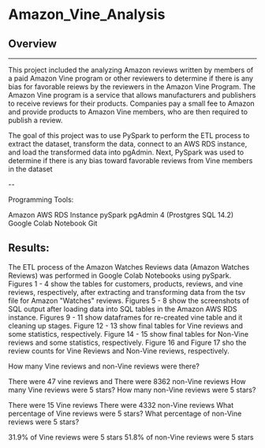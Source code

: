 # Amazon_Vine_Analysis


## Overview 

---

This project included the analyzing Amazon reviews written by members of a paid Amazon Vine program or other reviewers to determine if there is any bias for favorable reiews by the reviewers in the Amazon Vine Program. The Amazon Vine program is a service that allows manufacturers and publishers to receive reviews for their products. Companies pay a small fee to Amazon and provide products to Amazon Vine members, who are then required to publish a review.

The goal of this project was to use PySpark to perform the ETL process to extract the dataset, transform the data, connect to an AWS RDS instance, and load the transformed data into pgAdmin. Next, PySpark was used to determine if there is any bias toward favorable reviews from Vine members in the dataset

--

Programming Tools:

Amazon AWS RDS Instance
pySpark
pgAdmin 4 (Prostgres SQL 14.2)
Google Colab Notebook
Git

## Results:

The ETL process of the Amazon Watches Reviews data (Amazon Watches Reviews) was performed in Google Colab Notebooks using pySpark. Figures 1 - 4 show the tables for customers, products, reviews, and vine reviews, respectively, after extracting and transforming data from the tsv file for Amazon "Watches" reviews. Figures 5 - 8 show the screenshots of SQL output after loading data into SQL tables in the Amazon AWS RDS instance. Figures 9 - 11 show dataframes for re-created vine table and it cleaning up stages. Figure 12 - 13 show final tables for Vine reviews and some statistics, respectively. Figure 14 - 15 show final tables for Non-Vine reviews and some statistics, respectively. Figure 16 and Figure 17 sho the review counts for Vine Reviews and Non-Vine reviews, respectively.

How many Vine reviews and non-Vine reviews were there?

There were 47 vine reviews and
There were 8362 non-Vine reviews
How many Vine reviews were 5 stars? How many non-Vine reviews were 5 stars?

There were 15 Vine reviews
There were 4332 non-Vine reviews
What percentage of Vine reviews were 5 stars? What percentage of non-Vine reviews were 5 stars?

31.9% of Vine reviews were 5 stars
51.8% of non-Vine reviews were 5 stars
